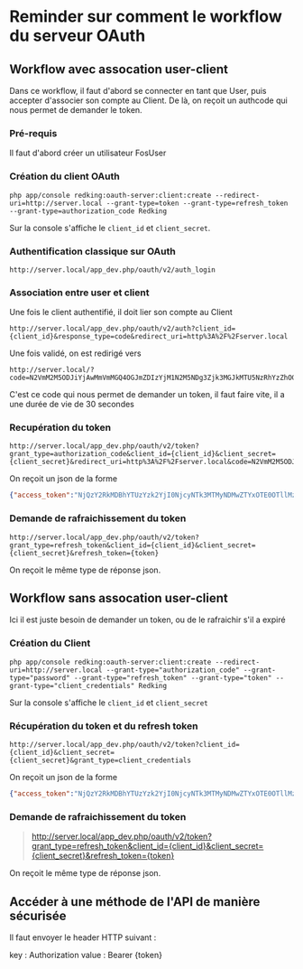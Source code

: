 Reminder sur comment le workflow du serveur OAuth
=================================================

## Workflow avec assocation user-client ##


Dans ce workflow, il faut d'abord se connecter en tant que User, puis accepter d'associer son compte au Client.
De là, on reçoit un authcode qui nous permet de demander le token.

### Pré-requis ###

Il faut d'abord créer un utilisateur FosUser

### Création du client OAuth ###

``` shell
php app/console redking:oauth-server:client:create --redirect-uri=http://server.local --grant-type=token --grant-type=refresh_token --grant-type=authorization_code Redking
```

Sur la console s'affiche le `client_id` et `client_secret`.

###  Authentification classique sur OAuth ### 

```
http://server.local/app_dev.php/oauth/v2/auth_login
```

### Association entre user et client ###

Une fois le client authentifié, il doit lier son compte au Client

```
http://server.local/app_dev.php/oauth/v2/auth?client_id={client_id}&response_type=code&redirect_uri=http%3A%2F%2Fserver.local
```

Une fois validé, on est redirigé vers 

```
http://server.local/?code=N2VmM2M5ODJiYjAwMmVmMGQ4OGJmZDIzYjM1N2M5NDg3Zjk3MGJkMTU5NzRhYzZhOGY1YmZjNmZiYWM2MmMxOA
```

C'est ce code qui nous permet de demander un token, il faut faire vite, il a une durée de vie de 30 secondes

### Recupération du token ###

```
http://server.local/app_dev.php/oauth/v2/token?grant_type=authorization_code&client_id={client_id}&client_secret={client_secret}&redirect_uri=http%3A%2F%2Fserver.local&code=N2VmM2M5ODJiYjAwMmVmMGQ4OGJmZDIzYjM1N2M5NDg3Zjk3MGJkMTU5NzRhYzZhOGY1YmZjNmZiYWM2MmMxOA
```

On reçoit un json de la forme 

``` json
{"access_token":"NjQzY2RkMDBhYTUzYzk2YjI0NjcyNTk3MTMyNDMwZTYxOTE0OTllMzI0MDFjMjBjMzgxZjI1MTE1MjAzYWYzOQ","expires_in":3600,"token_type":"bearer","scope":null,"refresh_token":"ODU5MDFlOWViN2UyODVlMTVhNWQxNDM4MjYwOGRlZjA1YTEwZTY5NTU3YWJmNGIyN2QxMGQ5MzdiMDdiNTYxMQ"}
```


### Demande de rafraichissement du token ### 

```
http://server.local/app_dev.php/oauth/v2/token?grant_type=refresh_token&client_id={client_id}&client_secret={client_secret}&refresh_token={token}
```

On reçoit le même type de réponse json.


## Workflow sans assocation user-client ##

Ici il est juste besoin  de demander un token, ou de le rafraichir s'il a expiré

### Création du Client ###

``` shell
php app/console redking:oauth-server:client:create --redirect-uri=http://server.local --grant-type="authorization_code" --grant-type="password" --grant-type="refresh_token" --grant-type="token" --grant-type="client_credentials" Redking
```

Sur la console s'affiche le `client_id` et `client_secret`

### Récupération du token et du refresh token

```
http://server.local/app_dev.php/oauth/v2/token?client_id={client_id}&client_secret={client_secret}&grant_type=client_credentials
```

On reçoit un json de la forme 

``` json
{"access_token":"NjQzY2RkMDBhYTUzYzk2YjI0NjcyNTk3MTMyNDMwZTYxOTE0OTllMzI0MDFjMjBjMzgxZjI1MTE1MjAzYWYzOQ","expires_in":3600,"token_type":"bearer","scope":null,"refresh_token":"ODU5MDFlOWViN2UyODVlMTVhNWQxNDM4MjYwOGRlZjA1YTEwZTY5NTU3YWJmNGIyN2QxMGQ5MzdiMDdiNTYxMQ"}
```

### Demande de rafraichissement du token ### 

> http://server.local/app_dev.php/oauth/v2/token?grant_type=refresh_token&client_id={client_id}&client_secret={client_secret}&refresh_token={token}

On reçoit le même type de réponse json.


## Accéder à une méthode de l'API de manière sécurisée ##


Il faut envoyer le header HTTP suivant : 

key : Authorization
value : Bearer {token}
